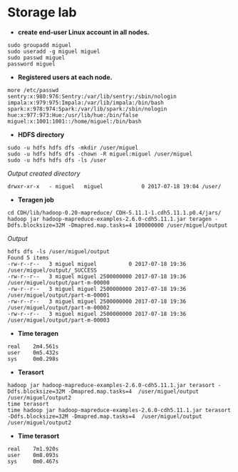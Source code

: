 # Storage lab
* **create end-user Linux account in all nodes.**

```
sudo groupadd miguel
sudo useradd -g miguel miguel
sudo passwd miguel
password miguel
```
* **Registered users at each node.**
```
more /etc/passwd
sentry:x:980:976:Sentry:/var/lib/sentry:/sbin/nologin
impala:x:979:975:Impala:/var/lib/impala:/bin/bash
spark:x:978:974:Spark:/var/lib/spark:/sbin/nologin
hue:x:977:973:Hue:/usr/lib/hue:/bin/false
miguel:x:1001:1001::/home/miguel:/bin/bash
```
* **HDFS directory**
```
sudo -u hdfs hdfs dfs -mkdir /user/miguel
sudo -u hdfs hdfs dfs -chown -R miguel:miguel /user/miguel
sudo -u hdfs hdfs dfs -ls /user
```
*Output created directory*
```
drwxr-xr-x   - miguel   miguel            0 2017-07-18 19:04 /user/
```
* **Teragen job** 
```
cd CDH/lib/hadoop-0.20-mapreduce/ CDH-5.11.1-1.cdh5.11.1.p0.4/jars/
hadoop jar hadoop-mapreduce-examples-2.6.0-cdh5.11.1.jar teragen -Ddfs.blocksize=32M -Dmapred.map.tasks=4 100000000 /user/miguel/output
```
*Output*
```
hdfs dfs -ls /user/miguel/output
Found 5 items
-rw-r--r--   3 miguel miguel          0 2017-07-18 19:36 /user/miguel/output/_SUCCESS
-rw-r--r--   3 miguel miguel 2500000000 2017-07-18 19:36 /user/miguel/output/part-m-00000
-rw-r--r--   3 miguel miguel 2500000000 2017-07-18 19:36 /user/miguel/output/part-m-00001
-rw-r--r--   3 miguel miguel 2500000000 2017-07-18 19:36 /user/miguel/output/part-m-00002
-rw-r--r--   3 miguel miguel 2500000000 2017-07-18 19:36 /user/miguel/output/part-m-00003
```
* **Time teragen**
```
real    2m4.561s
user    0m5.432s
sys     0m0.298s
```

* **Terasort**
```
hadoop jar hadoop-mapreduce-examples-2.6.0-cdh5.11.1.jar terasort -Ddfs.blocksize=32M -Dmapred.map.tasks=4  /user/miguel/output /user/miguel/output2
time terasort
time hadoop jar hadoop-mapreduce-examples-2.6.0-cdh5.11.1.jar terasort -Ddfs.blocksize=32M -Dmapred.map.tasks=4  /user/miguel/output /user/miguel/output2
````
* **Time terasort**
```
real    7m1.920s
user    0m8.093s
sys     0m0.467s
```


